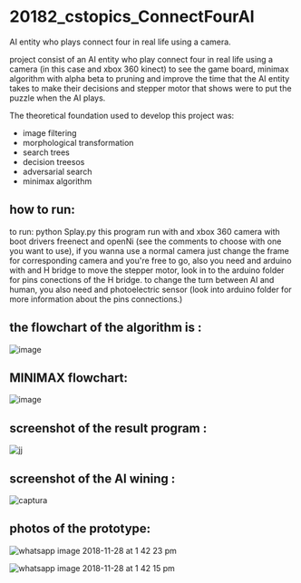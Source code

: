 # 20182_cstopics_ConnectFourAI
AI entity who plays connect four in real life using a camera.

project consist of an AI entity who play connect four in real life using a camera (in this case and xbox 360 kinect) to see the game board,  minimax algorithm with alpha beta to pruning and improve the time that the AI entity takes to make their decisions and stepper motor that shows were to put the puzzle when the AI plays.

The theoretical foundation used to develop this project was:
- image filtering 
- morphological transformation
- search trees
- decision treesos
- adversarial search
- minimax algorithm

## how to run:
to run:
python Splay.py 
this program run with and xbox 360 camera with boot drivers  freenect and openNi (see the comments to choose with one you want to use), if you wanna use a normal camera just change the frame for corresponding camera and you're free to go, also you need and arduino with and H bridge to move the stepper motor, look in to  the arduino folder for pins conections of the H bridge.
to change the turn between AI and human, you also need and photoelectric sensor (look into arduino folder for more information about the pins connections.)


## the flowchart of the algorithm is :
![image](https://user-images.githubusercontent.com/30030792/49172687-b9ad4700-f30f-11e8-8da1-25f624d3a9fc.png)

## MINIMAX flowchart:

![image](https://user-images.githubusercontent.com/30030792/49173047-9a62e980-f310-11e8-9530-3a1c6aafbf6b.png)

## screenshot of the result program :
![jj](https://user-images.githubusercontent.com/30030792/49173940-0d6d5f80-f313-11e8-82fb-ad2e61b51c9c.JPG)

## screenshot of the AI wining :

![captura](https://user-images.githubusercontent.com/30030792/49174016-3e4d9480-f313-11e8-8eb6-211d4aba013f.JPG)

## photos of the prototype:


![whatsapp image 2018-11-28 at 1 42 23 pm](https://user-images.githubusercontent.com/30030792/49174333-085ce000-f314-11e8-9015-a63dc335d227.jpeg)

![whatsapp image 2018-11-28 at 1 42 15 pm](https://user-images.githubusercontent.com/30030792/49174382-2fb3ad00-f314-11e8-9eea-d46ea70863ad.jpeg)






